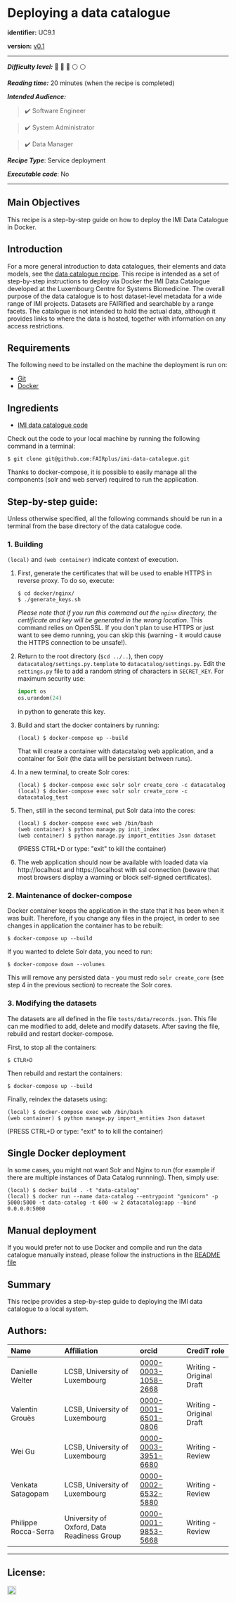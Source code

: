 # Deploying a data catalogue


**identifier:** UC9.1

**version:** [v0.1](v0.1)


___

**_Difficulty level:_** :triangular_flag_on_post: :triangular_flag_on_post: :triangular_flag_on_post:  :white_circle: :white_circle:

**_Reading time:_** 20 minutes (when the recipe is completed)

**_Intended Audience:_** 

> :heavy_check_mark: Software Engineer

> :heavy_check_mark: System Administrator

> :heavy_check_mark: Data Manager

**_Recipe Type_**: Service deployment

**_Executable code_**: No

___

## Main Objectives

This recipe is a step-by-step guide on how to deploy the IMI Data Catalogue in Docker. 

## Introduction

For a more general introduction to data catalogues, their elements and data models, see the [data catalogue recipe](link). This recipe is intended as a set of step-by-step instructions to deploy via Docker the IMI Data Catalogue developed at the Luxembourg Centre for Systems Biomedicine. The overall purpose of the data catalogue is to host dataset-level metadata for a wide range of IMI projects. Datasets are FAIRified and searchable by a range facets. The catalogue is not intended to hold the actual data, although it provides links to where the data is hosted, together with information on any access restrictions.

## Requirements

The following need to be installed on the machine the deployment is run on:
- [Git](https://git-scm.com/)
- [Docker](https://www.docker.com/)


## Ingredients
- [IMI data catalogue code](https://github.com/FAIRplus/imi-data-catalogue) 

Check out the code to your local machine by running the following command in a terminal:

```shell
$ git clone git@github.com:FAIRplus/imi-data-catalogue.git
```

Thanks to docker-compose, it is possible to easily manage all the components (solr and web server) required to run the application.


## Step-by-step guide:

Unless otherwise specified, all the following commands should be run in a terminal from the base directory of the data catalogue code.

### 1. Building

`(local)` and `(web container)` indicate context of execution.

1. First, generate the certificates that will be used to enable HTTPS in reverse proxy. To do so, execute:

    ```shell=
    $ cd docker/nginx/
    $ ./generate_keys.sh
    ``` 
    
    _Please note that if you run this command out the `nginx` directory, the certificate and key will be generated in the wrong location._ 
    This command relies on OpenSSL. If you don't plan to use HTTPS or just want to see demo running, you can skip this (warning - it would cause the HTTPS connection to be unsafe!).

1. Return to the root directory (`$cd ../..`), then copy `datacatalog/settings.py.template` to `datacatalog/settings.py`. Edit the `settings.py` file to add a random string of characters in `SECRET_KEY`. For maximum security use:
    ```python
    import os
    os.urandom(24)
    ```
    in python to generate this key.

1.  Build and start the docker containers by running:
	```shell=
	(local) $ docker-compose up --build
	```
	
	That will create a container with datacatalog web application, and a container for Solr (the data will be persistant between runs).

1. In a new terminal, to create Solr cores:

	```shell=
	(local) $ docker-compose exec solr solr create_core -c datacatalog
	(local) $ docker-compose exec solr solr create_core -c datacatalog_test
	```

1. Then, still in the second terminal, put Solr data into the cores:  

	```shell=
	(local) $ docker-compose exec web /bin/bash
	(web container) $ python manage.py init_index 
	(web container) $ python manage.py import_entities Json dataset 
	```
	(PRESS CTRL+D or type: "exit" to kill the container)
	
1. The web application should now be available with loaded data via  http://localhost and https://localhost with ssl connection (beware that most browsers display a warning or block self-signed certificates). 


### 2. Maintenance of docker-compose
Docker container keeps the application in the state that it has been when it was built. 
Therefore, if you change any files in the project, in order to see changes in application the container has to be rebuilt:

```shell=
$ docker-compose up --build
```

If you wanted to delete Solr data, you need to run:

```shell=
$ docker-compose down --volumes
```

This will remove any persisted data - you must redo `solr create_core` (see step 4 in the previous section) to recreate the Solr cores.

### 3. Modifying the datasets

The datasets are all defined in the file `tests/data/records.json`. This file can me modified to add, delete and modify datasets. After saving the file, rebuild and restart docker-compose.

First, to stop all the containers:

```shell=
$ CTLR+D
```
Then rebuild and restart the containers:
```shell=
$ docker-compose up --build
```

Finally, reindex the datasets using:
```shell=
(local) $ docker-compose exec web /bin/bash
(web container) $ python manage.py import_entities Json dataset 
```
(PRESS CTRL+D or type: "exit" to to kill the container)


## Single Docker deployment
In some cases, you might not want Solr and Nginx to run (for example if there are multiple instances of Data Catalog runnning).
Then, simply use:

```shell=
(local) $ docker build . -t "data-catalog"
(local) $ docker run --name data-catalog --entrypoint "gunicorn" -p 5000:5000 -t data-catalog -t 600 -w 2 datacatalog:app --bind 0.0.0.0:5000
```

## Manual deployment

If you would prefer not to use Docker and compile and run the data catalogue manually instead, please follow the instructions in the [README file](https://github.com/FAIRplus/imi-data-catalogue/blob/master/README.md)
    
## Summary

This recipe provides a step-by-step guide to deploying the IMI data catalogue to a local system. 


 



## Authors:

| Name | Affiliation  | orcid | CrediT role  |
| :------------- | :------------- | :------------- |:------------- |
| Danielle Welter |  LCSB, University of Luxembourg| [0000-0003-1058-2668](https://orcid.org/0000-0003-1058-2668) | Writing - Original Draft |
| Valentin Grouès | LCSB, University of Luxembourg |[0000-0001-6501-0806 ](https://orcid.org/0000-0001-6501-0806 )|Writing - Original Draft|
| Wei Gu | LCSB, University of Luxembourg |[0000-0003-3951-6680](https://orcid.org/0000-0003-3951-6680)|Writing - Review|
| Venkata Satagopam | LCSB, University of Luxembourg |[0000-0002-6532-5880](https://orcid.org/0000-0002-6532-5880)|Writing - Review|
| Philippe Rocca-Serra |  University of Oxford, Data Readiness Group| [0000-0001-9853-5668](https://orcid.org/0000-0001-9853-5668) | Writing - Review |


___


## License:

<a href="https://creativecommons.org/licenses/by/4.0/"><img src="https://mirrors.creativecommons.org/presskit/buttons/80x15/png/by-sa.png" height="20"/></a>
